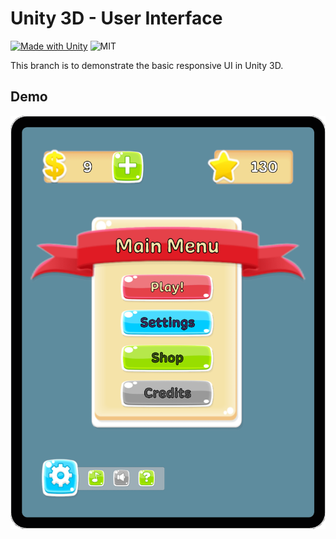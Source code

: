 # Unity 3D - User Interface
[![Made with Unity](https://img.shields.io/badge/Unity-2021.3.12f1-black?style=for-the-badge&logo=unity)](https://unity3d.com)
![MIT](https://img.shields.io/badge/license-MIT-green?style=for-the-badge)

This branch is to demonstrate the basic responsive UI in Unity 3D.

## Demo
![demo](./demo.png)
